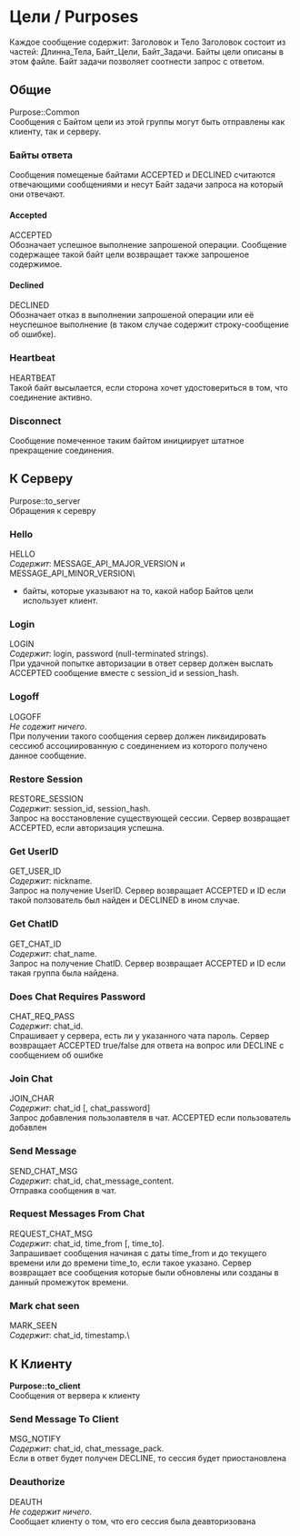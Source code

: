 # Цели / Purposes
Каждое сообщение содержит: Заголовок и Тело
Заголовок состоит из частей: Длинна_Тела, Байт_Цели, Байт_Задачи.
Байты цели описаны в этом файле.
Байт задачи позволяет соотнести запрос с ответом.

## Общие
Purpose::Common\
Сообщения с Байтом цели из этой группы могут быть отправлены как клиенту, так и серверу. 

### Байты ответа
Сообщения помещеные байтами ACCEPTED и DECLINED считаются отвечающими сообщениями
и несут Байт задачи запроса на который они отвечают.

#### Accepted
ACCEPTED\
Обозначает успешное выполнение запрошеной операции.
Сообщение содержащее такой байт цели возвращает также запрошеное содержимое.

#### Declined
DECLINED\
Обозначает отказ в выполнении запрошеной операции или её неуспешное выполнение
(в таком случае содержит строку-сообщение об ошибке).

### Heartbeat
HEARTBEAT\
Такой байт высылается, если сторона хочет удостовериться в том, что соединение активно.

### Disconnect
Сообщение помеченное таким байтом инициирует штатное прекращение соединения.

## К Серверу
Purpose::to_server\
Обращения к серевру

### Hello
HELLO\
*Содержит*: MESSAGE_API_MAJOR_VERSION и MESSAGE_API_MINOR_VERSION\
- байты, которые указывают на то,
какой набор Байтов цели использует клиент.

### Login
LOGIN\
*Содержит*: login, password (null-terminated strings).\
При удачной попытке авторизации в ответ сервер должен выслать ACCEPTED сообщение вместе с session_id и session_hash.

### Logoff
LOGOFF\
*Не содежит ничего*.\
При получении такого сообщения сервер должен ликвидировать сессиюб ассоциированную с соединением из которого получено 
данное сообщение.

### Restore Session
RESTORE_SESSION\
*Содержит*: session_id, session_hash.\
Запрос на восстановление существующей сессии.
Сервер возвращает ACCEPTED, если авторизация успешна.

### Get UserID
GET_USER_ID\
*Содержит*: nickname.\
Запрос на получение UserID.
Сервер возвращает ACCEPTED и ID если такой ползователь был найден и DECLINED в ином случае.

### Get ChatID
GET_CHAT_ID\
*Содержит*: chat_name.\
Запрос на получение ChatID.
Сервер возвращает ACCEPTED и ID если такая группа была найдена.

### Does Chat Requires Password
CHAT_REQ_PASS\
*Содержит*: chat_id.\
Спрашивает у сервера, есть ли у указанного чата пароль.
Сервер возвращает ACCEPTED true/false для ответа на вопрос или DECLINE с сообщением об ошибке

### Join Chat
JOIN_CHAR\
*Содержит*: chat_id \[, chat_password\]\
Запрос добавления пользолавтеля в чат.
ACCEPTED если пользователь добавлен

### Send Message
SEND_CHAT_MSG\
*Содержит*: chat_id, chat_message_content.\
Отправка сообщения в чат.

### Request Messages From Chat
REQUEST_CHAT_MSG\
*Содержит*: chat_id, time_from \[, time_to\].\
Запрашивает сообщения начиная с даты time_from и до текущего времени или до времени time_to, если такое указано.
Сервер возвращает все сообщения которые были обновлены или созданы в данный промежуток времени.

### Mark chat seen
MARK_SEEN\
*Содержит*: chat_id, timestamp.\

## К Клиенту
**Purpose::to_client**\
Сообщения от вервера к клиенту

### Send Message To Client
MSG_NOTIFY\
*Содержит*: chat_id, chat_message_pack.\
Если в ответ будет получен DECLINE, то сессия будет приостановлена

### Deauthorize
DEAUTH\
*Не содержит ничего*.\
Сообщает клиенту о том, что его сессия была деавторизована
